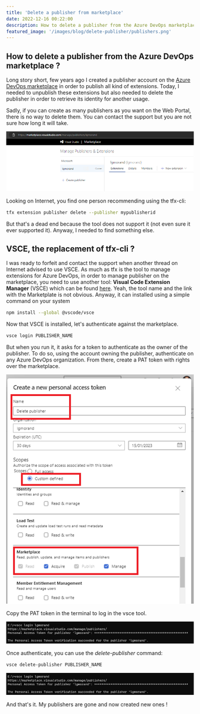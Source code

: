 ```yaml
---
title: 'Delete a publisher from marketplace'
date: 2022-12-16 00:22:00
description: How to delete a publisher from the Azure DevOps marketplace ?
featured_image: '/images/blog/delete-publisher/publishers.png'
---
```


## How to delete a publisher from the Azure DevOps marketplace ?

Long story short, few years ago I created a publisher account on the [Azure DevOps marketplace](https://marketplace.visualstudio.com/) in order to publish all kind of extensions. Today, I needed to unpublish these extensions but also needed to delete the publisher in order to retrieve its identity for another usage.

Sadly, if you can create as many publishers as you want on the Web Portal, there is no way to delete them. You can contact the support but you are not sure how long it will take.

![Where is the delete button ?](../images/blog/delete-publisher/publishers.png)

Looking on Internet, you find one person recommending using the tfx-cli:

```bash
tfx extension publisher delete --publisher mypublisherid
```

But that's a dead end because the tool does not support it (not even sure it ever supported it). Anyway, I needed to find something else.

## VSCE, the replacement of tfx-cli ?

I was ready to forfeit and contact the support when another thread on Internet advised to use VSCE. As much as tfx is the tool to manage extensions for Azure DevOps, in order to manage publisher on the marketplace, you need to use another tool: **Visual Code Extension Manager** (VSCE) which can be found [here](https://github.com/microsoft/vscode-vsce). Yeah, the tool name and the link with the Marketplate is not obvious. Anyway, it can installed using a simple command on your system

```bash
npm install --global @vscode/vsce
```

Now that VSCE is installed, let's authenticate against the marketplace.

```bash
vsce login PUBLISHER_NAME
```

But when you run it, it asks for a token to authenticate as the owner of the publisher. To do so, using the account owning the publisher, authenticate on any Azure DevOps organization. From there, create a PAT token with rights over the marketplace.

![Create PAT token](../images/blog/delete-publisher/pat-token.png)

Copy the PAT token in the terminal to log in the vsce tool.

![VSCE authenticated](../images/blog/delete-publisher/cli1.png)

Once authenticate, you can use the *delete-publisher* command:

```bash
vsce delete-publisher PUBLISHER_NAME
```

![Deletion successful](../images/blog/delete-publisher/cli1.png)

And that's it. My publishers are gone and now created new ones !

